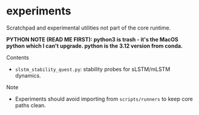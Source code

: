 # experiments

Scratchpad and experimental utilities not part of the core runtime.

**PYTHON NOTE (READ ME FIRST): python3 is trash - it's the MacOS python which I can't upgrade. python is the 3.12 version from conda.**

Contents
- `slstm_stability_quest.py`: stability probes for sLSTM/mLSTM dynamics.

Note
- Experiments should avoid importing from `scripts/runners` to keep core paths clean.

